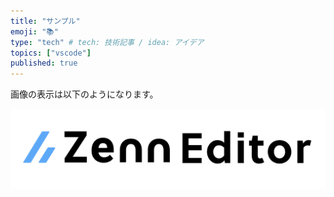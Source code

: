 ```yaml
---
title: "サンプル"
emoji: "📚"
type: "tech" # tech: 技術記事 / idea: アイデア
topics: ["vscode"]
published: true
---
```


画像の表示は以下のようになります。

![](/images/articles/sample-20240528/image.png)
